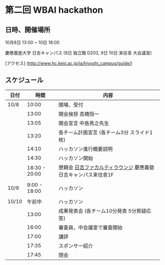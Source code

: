 # 第二回 WBAI hackathon

## 日時、開催場所
10月8日 13:00 ~ 10日 18:00

慶應義塾大学 日吉キャンパス (8日 独立館 D202, 9日 10日 来往舎 大会議室)

[アクセス] (http://www.hc.keio.ac.jp/ja/hiyoshi_campus/guide/)

## スケジュール

| 日付 | 時間 | 内容 |
| --- | --- | --- |
| 10/8 | 10:00 | 開場、受付 |
| | 13:00 | 開会挨拶 高橋恒一 |
| | 13:05 | 開会宣言 中島秀之先生 |
| | 13:20 | 各チーム計画宣言 (各チーム3分 スライド1枚) |
| | 14:10 | ハッカソン進行概要説明 |
| | 14:30 | ハッカソン開始 |
| | 18:30 - 20:00 | 懇親会 [日吉ファカルティラウンジ](http://hiyoshi-facultylounge.jp/) 慶應義塾日吉キャンパス来往舎1F |
| | | |
| 10/9 | 9:00 - 18:00 | ハッカソン |
| | | |
| 10/10 | 午前中 | ハッカソン |
| | 13:00 | 成果発表会 (各チーム10分発表 5分質疑応答) |
| | 16:00 | 審査員，中会議室で審査開始 |
| | 17:00 | 講評 |
| | 17:35 | スポンサー紹介 |
| | 17:45 | 閉会 |
